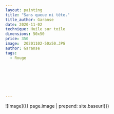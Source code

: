 ```yaml
---
layout: painting
title: "Sans queue ni tête."                     
title_author: Garanse                                            
date: 2020-11-02
technique: Huile sur toile 
dimensions: 50x50
price: 350
image:  20201102-50x50.JPG
author: Garanse
tags:
  - Rouge
  
  
  
  
  
  
  
---
```

![Image]({{ page.image | prepend: site.baseurl}})

